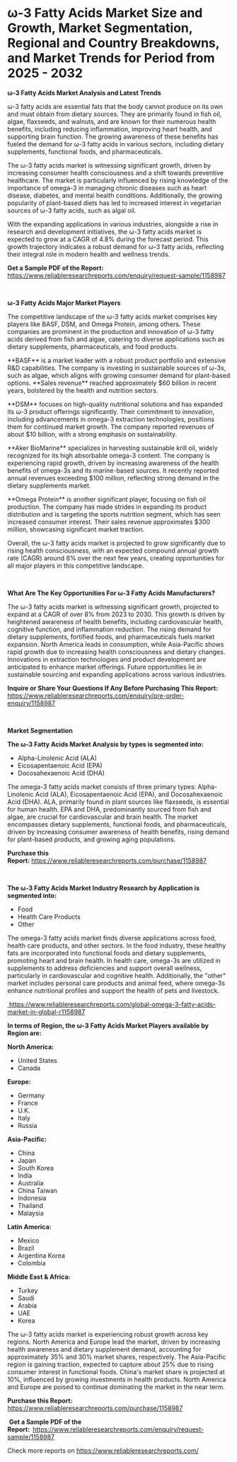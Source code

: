 <p><h1>ω-3 Fatty Acids Market Size and Growth, Market Segmentation, Regional and Country Breakdowns, and Market Trends for Period from 2025 -  2032</h1></p><p><strong>ω-3 Fatty Acids Market Analysis and Latest Trends</strong></p>
<p><p>ω-3 fatty acids are essential fats that the body cannot produce on its own and must obtain from dietary sources. They are primarily found in fish oil, algae, flaxseeds, and walnuts, and are known for their numerous health benefits, including reducing inflammation, improving heart health, and supporting brain function. The growing awareness of these benefits has fueled the demand for ω-3 fatty acids in various sectors, including dietary supplements, functional foods, and pharmaceuticals.</p><p>The ω-3 fatty acids market is witnessing significant growth, driven by increasing consumer health consciousness and a shift towards preventive healthcare. The market is particularly influenced by rising knowledge of the importance of omega-3 in managing chronic diseases such as heart disease, diabetes, and mental health conditions. Additionally, the growing popularity of plant-based diets has led to increased interest in vegetarian sources of ω-3 fatty acids, such as algal oil.</p><p>With the expanding applications in various industries, alongside a rise in research and development initiatives, the ω-3 fatty acids market is expected to grow at a CAGR of 4.8% during the forecast period. This growth trajectory indicates a robust demand for ω-3 fatty acids, reflecting their integral role in modern health and wellness trends.</p></p>
<p><strong>Get a Sample PDF of the Report:&nbsp;</strong> <a href="https://www.reliableresearchreports.com/enquiry/request-sample/1158987?utm_campaign=3060&utm_medium=2&utm_source=Github&utm_content=ia&utm_term=22032025&utm_id=w-3-fatty-acids">https://www.reliableresearchreports.com/enquiry/request-sample/1158987</a></p>
<p>&nbsp;</p>
<p><strong>ω-3 Fatty Acids Major Market Players</strong></p>
<p><p>The competitive landscape of the ω-3 fatty acids market comprises key players like BASF, DSM, and Omega Protein, among others. These companies are prominent in the production and innovation of ω-3 fatty acids derived from fish and algae, catering to diverse applications such as dietary supplements, pharmaceuticals, and food products.</p><p>**BASF** is a market leader with a robust product portfolio and extensive R&D capabilities. The company is investing in sustainable sources of ω-3s, such as algae, which aligns with growing consumer demand for plant-based options. **Sales revenue** reached approximately $60 billion in recent years, bolstered by the health and nutrition sectors.</p><p>**DSM** focuses on high-quality nutritional solutions and has expanded its ω-3 product offerings significantly. Their commitment to innovation, including advancements in omega-3 extraction technologies, positions them for continued market growth. The company reported revenues of about $10 billion, with a strong emphasis on sustainability.</p><p>**Aker BioMarine** specializes in harvesting sustainable krill oil, widely recognized for its high absorbable omega-3 content. The company is experiencing rapid growth, driven by increasing awareness of the health benefits of omega-3s and its marine-based sources. It recently reported annual revenues exceeding $100 million, reflecting strong demand in the dietary supplements market.</p><p>**Omega Protein** is another significant player, focusing on fish oil production. The company has made strides in expanding its product distribution and is targeting the sports nutrition segment, which has seen increased consumer interest. Their sales revenue approximates $300 million, showcasing significant market traction.</p><p>Overall, the ω-3 fatty acids market is projected to grow significantly due to rising health consciousness, with an expected compound annual growth rate (CAGR) around 8% over the next few years, creating opportunities for all major players in this competitive landscape.</p></p>
<p>&nbsp;</p>
<p><strong>What Are The Key Opportunities For ω-3 Fatty Acids Manufacturers?</strong></p>
<p><p>The ω-3 fatty acids market is witnessing significant growth, projected to expand at a CAGR of over 8% from 2023 to 2030. This growth is driven by heightened awareness of health benefits, including cardiovascular health, cognitive function, and inflammation reduction. The rising demand for dietary supplements, fortified foods, and pharmaceuticals fuels market expansion. North America leads in consumption, while Asia-Pacific shows rapid growth due to increasing health consciousness and dietary changes. Innovations in extraction technologies and product development are anticipated to enhance market offerings. Future opportunities lie in sustainable sourcing and expanding applications across various industries.</p></p>
<p><strong>Inquire or Share Your Questions If Any Before Purchasing This Report:</strong> <a href="https://www.reliableresearchreports.com/enquiry/pre-order-enquiry/1158987?utm_campaign=3060&utm_medium=2&utm_source=Github&utm_content=ia&utm_term=22032025&utm_id=w-3-fatty-acids">https://www.reliableresearchreports.com/enquiry/pre-order-enquiry/1158987</a></p>
<p>&nbsp;</p>
<p><strong>Market Segmentation</strong></p>
<p><strong>The ω-3 Fatty Acids Market Analysis by types is segmented into:</strong></p>
<p><ul><li>Alpha-Linolenic Acid (ALA)</li><li>Eicosapentaenoic Acid (EPA)</li><li>Docosahexaenoic Acid (DHA)</li></ul></p>
<p><p>The omega-3 fatty acids market consists of three primary types: Alpha-Linolenic Acid (ALA), Eicosapentaenoic Acid (EPA), and Docosahexaenoic Acid (DHA). ALA, primarily found in plant sources like flaxseeds, is essential for human health. EPA and DHA, predominantly sourced from fish and algae, are crucial for cardiovascular and brain health. The market encompasses dietary supplements, functional foods, and pharmaceuticals, driven by increasing consumer awareness of health benefits, rising demand for plant-based products, and growing aging populations.</p></p>
<p><strong>Purchase this Report:&nbsp;</strong><a href="https://www.reliableresearchreports.com/purchase/1158987?utm_campaign=3060&utm_medium=2&utm_source=Github&utm_content=ia&utm_term=22032025&utm_id=w-3-fatty-acids">https://www.reliableresearchreports.com/purchase/1158987</a></p>
<p>&nbsp;</p>
<p><strong>The ω-3 Fatty Acids Market Industry Research by Application is segmented into:</strong></p>
<p><ul><li>Food</li><li>Health Care Products</li><li>Other</li></ul></p>
<p><p>The omega-3 fatty acids market finds diverse applications across food, health care products, and other sectors. In the food industry, these healthy fats are incorporated into functional foods and dietary supplements, promoting heart and brain health. In health care, omega-3s are utilized in supplements to address deficiencies and support overall wellness, particularly in cardiovascular and cognitive health. Additionally, the "other" market includes personal care products and animal feed, where omega-3s enhance nutritional profiles and support the health of pets and livestock.</p></p>
<p><a href="https://www.reliableresearchreports.com/global-omega-3-fatty-acids-market-in-global-r1158987?utm_campaign=3060&utm_medium=2&utm_source=Github&utm_content=ia&utm_term=22032025&utm_id=w-3-fatty-acids">&nbsp;https://www.reliableresearchreports.com/global-omega-3-fatty-acids-market-in-global-r1158987</a></p>
<p><strong>In terms of Region, the ω-3 Fatty Acids Market Players available by Region are:</strong></p>
<p>
    <p> <strong> North America: </strong>
        <ul>
            <li>United States</li>
            <li>Canada</li>
        </ul>
        </p> 
    <p> <strong> Europe: </strong>
        <ul>
            <li>Germany</li>
            <li>France</li>
            <li>U.K.</li>
            <li>Italy</li>
            <li>Russia</li>
        </ul>
        </p> 
    <p> <strong> Asia-Pacific: </strong>
        <ul>
            <li>China</li>
            <li>Japan</li>
            <li>South Korea</li>
            <li>India</li>
            <li>Australia</li>
            <li>China Taiwan</li>
            <li>Indonesia</li>
            <li>Thailand</li>
            <li>Malaysia</li>
        </ul>
        </p> 
    <p> <strong> Latin America: </strong>
        <ul>
            <li>Mexico</li>
            <li>Brazil</li>
            <li>Argentina Korea</li>
            <li>Colombia</li>
        </ul>
        </p> 
    <p> <strong> Middle East & Africa: </strong>
        <ul>
            <li>Turkey</li>
            <li>Saudi</li>
            <li>Arabia</li>
            <li>UAE</li>
            <li>Korea</li>
        </ul>
    </p>
    </p>
<p><p>The ω-3 fatty acids market is experiencing robust growth across key regions. North America and Europe lead the market, driven by increasing health awareness and dietary supplement demand, accounting for approximately 35% and 30% market shares, respectively. The Asia-Pacific region is gaining traction, expected to capture about 25% due to rising consumer interest in functional foods. China's market share is projected at 10%, influenced by growing investments in health products. North America and Europe are poised to continue dominating the market in the near term.</p></p>
<p><strong>Purchase this Report: </strong><a href="https://www.reliableresearchreports.com/purchase/1158987?utm_campaign=3060&utm_medium=2&utm_source=Github&utm_content=ia&utm_term=22032025&utm_id=w-3-fatty-acids">https://www.reliableresearchreports.com/purchase/1158987</a></p>
<p>&nbsp;<strong>Get a Sample PDF of the Report:&nbsp;&nbsp;</strong><a href="https://www.reliableresearchreports.com/enquiry/request-sample/1158987?utm_campaign=3060&utm_medium=2&utm_source=Github&utm_content=ia&utm_term=22032025&utm_id=w-3-fatty-acids">https://www.reliableresearchreports.com/enquiry/request-sample/1158987</a></p>
<p><strong></strong></p>
<p>Check more reports on <a href="https://www.reliableresearchreports.com/?utm_campaign=3060&utm_medium=2&utm_source=Github&utm_content=ia&utm_term=22032025&utm_id=w-3-fatty-acids">https://www.reliableresearchreports.com/</a></p>